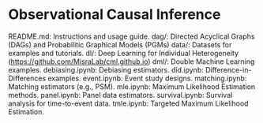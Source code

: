# Observational Causal Inference

README.md: Instructions and usage guide.
dag/: Directed Acyclical Graphs (DAGs) and Probabilitic Graphical Models (PGMs)
data/: Datasets for examples and tutorials.
dl/: Deep Learning for Individual Heterogeneity (https://github.com/MisraLab/cml.github.io)
dml/: Double Machine Learning examples.
debiasing.ipynb: Debiasing estimators.
did.ipynb: Difference-in-Differences examples.
event.ipynb: Event study designs.
matching.ipynb: Matching estimators (e.g., PSM).
mle.ipynb: Maximum Likelihood Estimation methods.
panel.ipynb: Panel data estimators.
survival.ipynb: Survival analysis for time-to-event data.
tmle.ipynb: Targeted Maximum Likelihood Estimation.

